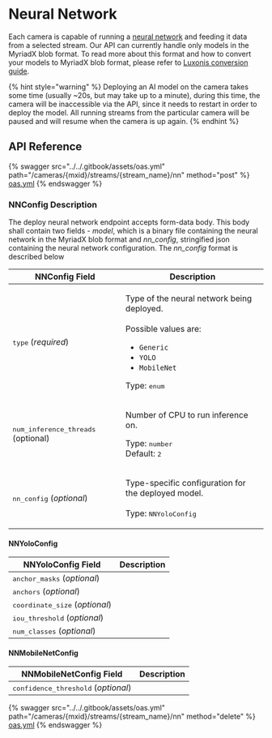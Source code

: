 # Neural Network

Each camera is capable of running a [neural network](https://en.wikipedia.org/wiki/Neural_network_\(machine_learning\)) and feeding it data from a selected stream. Our API can currently handle only models in the MyriadX blob format. To read more about this format and how to convert your models to MyriadX blob format, please refer to [Luxonis conversion guide](https://docs.luxonis.com/software/ai-inference/conversion).

{% hint style="warning" %}
Deploying an AI model on the camera takes some time (usually \~20s, but may take up to a minute), during this time, the camera will be inaccessible via the API, since it needs to restart in order to deploy the model. All running streams from the particular camera will be paused and will resume when the camera is up again.
{% endhint %}

## API Reference

{% swagger src="../../.gitbook/assets/oas.yml" path="/cameras/{mxid}/streams/{stream_name}/nn" method="post" %}
[oas.yml](../../.gitbook/assets/oas.yml)
{% endswagger %}

### NNConfig Description

The deploy neural network endpoint accepts form-data body. This body shall contain two fields - _model_, which is a binary file containing the neural network in the MyriadX blob format and _nn\_config_, stringified json containing the neural network configuration. The _nn\_config_ format is described below



| NNConfig Field                                | Description                                                                                                                                                                                              |
| --------------------------------------------- | -------------------------------------------------------------------------------------------------------------------------------------------------------------------------------------------------------- |
| <kbd>type</kbd> (_required_)                  | <p>Type of the neural network being deployed.<br><br>Possible values are:</p><ul><li><code>Generic</code></li><li><code>YOLO</code></li><li><code>MobileNet</code></li></ul><p>Type: <kbd>enum</kbd></p> |
| <kbd>num\_inference\_threads</kbd> (optional) | <p>Number of CPU to run inference on.</p><p></p><p>Type: <kbd>number</kbd><br>Default: <kbd>2</kbd></p>                                                                                                  |
| <kbd>nn\_config</kbd> (_optional_)            | <p>Type-specific configuration for the deployed model.<br><br>Type: <kbd>NNYoloConfig | NNMobileNetConfig</kbd></p>                                                                                      |

#### NNYoloConfig

| NNYoloConfig Field                       | Description |
| ---------------------------------------- | ----------- |
| <kbd>anchor\_masks</kbd> (_optional_)    |             |
| <kbd>anchors</kbd> (_optional_)          |             |
| <kbd>coordinate\_size</kbd> (_optional_) |             |
| <kbd>iou\_threshold</kbd> (_optional_)   |             |
| <kbd>num\_classes</kbd> (_optional_)     |             |

#### NNMobileNetConfig

| NNMobileNetConfig Field                       | Description |
| --------------------------------------------- | ----------- |
| <kbd>confidence\_threshold</kbd> (_optional_) |             |

{% swagger src="../../.gitbook/assets/oas.yml" path="/cameras/{mxid}/streams/{stream_name}/nn" method="delete" %}
[oas.yml](../../.gitbook/assets/oas.yml)
{% endswagger %}
